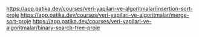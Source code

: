 https://app.patika.dev/courses/veri-yapilari-ve-algoritmalar/insertion-sort-proje
https://app.patika.dev/courses/veri-yapilari-ve-algoritmalar/merge-sort-proje
https://app.patika.dev/courses/veri-yapilari-ve-algoritmalar/binary-search-tree-proje
